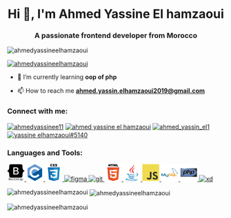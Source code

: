 <h1 align="center">Hi 👋, I'm Ahmed Yassine El hamzaoui</h1>
<h3 align="center">A passionate frontend developer from Morocco</h3>

<p align="left"> <img src="https://komarev.com/ghpvc/?username=ahmedyassineelhamzaoui&label=Profile%20views&color=0e75b6&style=flat" alt="ahmedyassineelhamzaoui" /> </p>

<p align="left"> <a href="https://github.com/ryo-ma/github-profile-trophy"><img src="https://github-profile-trophy.vercel.app/?username=ahmedyassineelhamzaoui" alt="ahmedyassineelhamzaoui" /></a> </p>

- 🌱 I’m currently learning **oop of php**

- 📫 How to reach me **ahmed.yassin.elhamzaoui2019@gmail.com**

<h3 align="left">Connect with me:</h3>
<p align="left">
<a href="https://twitter.com/ahmedyassinee11" target="blank"><img align="center" src="https://raw.githubusercontent.com/rahuldkjain/github-profile-readme-generator/master/src/images/icons/Social/twitter.svg" alt="ahmedyassinee11" height="30" width="40" /></a>
<a href="https://linkedin.com/in/ahmed yassine el hamzaoui" target="blank"><img align="center" src="https://raw.githubusercontent.com/rahuldkjain/github-profile-readme-generator/master/src/images/icons/Social/linked-in-alt.svg" alt="ahmed yassine el hamzaoui" height="30" width="40" /></a>
<a href="https://www.hackerrank.com/ahmed_yassin_el1" target="blank"><img align="center" src="https://raw.githubusercontent.com/rahuldkjain/github-profile-readme-generator/master/src/images/icons/Social/hackerrank.svg" alt="ahmed_yassin_el1" height="30" width="40" /></a>
<a href="https://discord.gg/yassine elhamzaoui#5140" target="blank"><img align="center" src="https://raw.githubusercontent.com/rahuldkjain/github-profile-readme-generator/master/src/images/icons/Social/discord.svg" alt="yassine elhamzaoui#5140" height="30" width="40" /></a>
</p>

<h3 align="left">Languages and Tools:</h3>
<p align="left"> <a href="https://getbootstrap.com" target="_blank" rel="noreferrer"> <img src="https://raw.githubusercontent.com/devicons/devicon/master/icons/bootstrap/bootstrap-plain-wordmark.svg" alt="bootstrap" width="40" height="40"/> </a> <a href="https://www.cprogramming.com/" target="_blank" rel="noreferrer"> <img src="https://raw.githubusercontent.com/devicons/devicon/master/icons/c/c-original.svg" alt="c" width="40" height="40"/> </a> <a href="https://www.w3schools.com/css/" target="_blank" rel="noreferrer"> <img src="https://raw.githubusercontent.com/devicons/devicon/master/icons/css3/css3-original-wordmark.svg" alt="css3" width="40" height="40"/> </a> <a href="https://www.figma.com/" target="_blank" rel="noreferrer"> <img src="https://www.vectorlogo.zone/logos/figma/figma-icon.svg" alt="figma" width="40" height="40"/> </a> <a href="https://git-scm.com/" target="_blank" rel="noreferrer"> <img src="https://www.vectorlogo.zone/logos/git-scm/git-scm-icon.svg" alt="git" width="40" height="40"/> </a> <a href="https://www.w3.org/html/" target="_blank" rel="noreferrer"> <img src="https://raw.githubusercontent.com/devicons/devicon/master/icons/html5/html5-original-wordmark.svg" alt="html5" width="40" height="40"/> </a> <a href="https://www.java.com" target="_blank" rel="noreferrer"> <img src="https://raw.githubusercontent.com/devicons/devicon/master/icons/java/java-original.svg" alt="java" width="40" height="40"/> </a> <a href="https://developer.mozilla.org/en-US/docs/Web/JavaScript" target="_blank" rel="noreferrer"> <img src="https://raw.githubusercontent.com/devicons/devicon/master/icons/javascript/javascript-original.svg" alt="javascript" width="40" height="40"/> </a> <a href="https://www.mysql.com/" target="_blank" rel="noreferrer"> <img src="https://raw.githubusercontent.com/devicons/devicon/master/icons/mysql/mysql-original-wordmark.svg" alt="mysql" width="40" height="40"/> </a> <a href="https://www.php.net" target="_blank" rel="noreferrer"> <img src="https://raw.githubusercontent.com/devicons/devicon/master/icons/php/php-original.svg" alt="php" width="40" height="40"/> </a> <a href="https://www.adobe.com/products/xd.html" target="_blank" rel="noreferrer"> <img src="https://cdn.worldvectorlogo.com/logos/adobe-xd.svg" alt="xd" width="40" height="40"/> </a> </p>

<p><img align="left" src="https://github-readme-stats.vercel.app/api/top-langs?username=ahmedyassineelhamzaoui&show_icons=true&locale=en&layout=compact&theme=algolia" alt="ahmedyassineelhamzaoui" /></p>

<p>&nbsp;<img align="center" src="https://github-readme-stats.vercel.app/api?username=ahmedyassineelhamzaoui&theme=algolia&show_icons=true&locale=en" alt="ahmedyassineelhamzaoui" /></p>

<p><img align="center" src="https://github-readme-streak-stats.herokuapp.com/?user=ahmedyassineelhamzaoui&theme=algolia" alt="ahmedyassineelhamzaoui" /></p>
